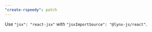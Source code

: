 ```yaml
---
"create-rspeedy": patch
---
```


Use `"jsx": "react-jsx"` with `"jsxImportSource": "@lynx-js/react"`.
